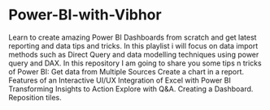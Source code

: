 # Power-BI-with-Vibhor
Learn to create amazing Power BI Dashboards from scratch and get latest reporting and data tips and tricks. In this playlist i will focus on data import methods such as Direct Query and data modelling techniques using power query and DAX. In this repository I am going to share you some tips n tricks of Power BI:  Get data from Multiple Sources Create a chart in a report. Features of an Interactive UI/UX Integration of Excel with Power BI Transforming Insights to Action Explore with Q&amp;A. Creating a Dashboard. Reposition tiles.
